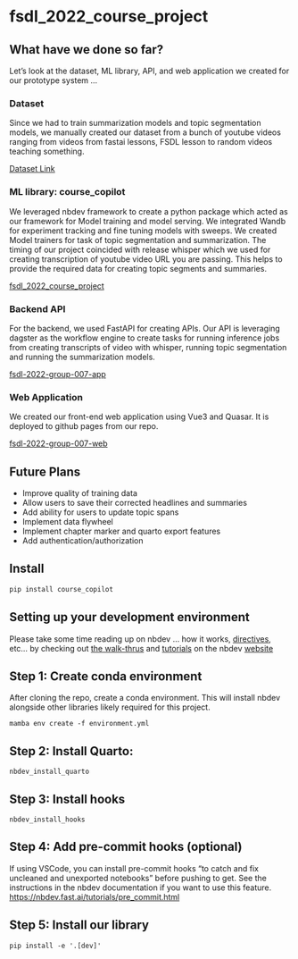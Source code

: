 fsdl_2022_course_project
================

<!-- WARNING: THIS FILE WAS AUTOGENERATED! DO NOT EDIT! -->

## What have we done so far?

Let’s look at the dataset, ML library, API, and web application we
created for our prototype system …

### Dataset

Since we had to train summarization models and topic segmentation
models, we manually created our dataset from a bunch of youtube videos
ranging from videos from fastai lessons, FSDL lesson to random videos
teaching something.

[Dataset
Link](https://huggingface.co/datasets/kurianbenoy/Course_summaries_dataset)

### ML library: course_copilot

We leveraged nbdev framework to create a python package which acted as
our framework for Model training and model serving. We integrated Wandb
for experiment tracking and fine tuning models with sweeps. We created
Model trainers for task of topic segmentation and summarization. The
timing of our project coincided with release whisper which we used for
creating transcription of youtube video URL you are passing. This helps
to provide the required data for creating topic segments and summaries.

[fsdl_2022_course_project](https://github.com/ohmeow/fsdl_2022_course_project)

### Backend API

For the backend, we used FastAPI for creating APIs. Our API is
leveraging dagster as the workflow engine to create tasks for running
inference jobs from creating transcripts of video with whisper, running
topic segmentation and running the summarization models.

[fsdl-2022-group-007-app](https://github.com/suvash/fsdl-2022-group-007-app)

### Web Application

We created our front-end web application using Vue3 and Quasar. It is
deployed to github pages from our repo.

[fsdl-2022-group-007-web](https://github.com/ohmeow/fsdl-2022-group-007-web)

## Future Plans

- Improve quality of training data
- Allow users to save their corrected headlines and summaries
- Add ability for users to update topic spans
- Implement data flywheel
- Implement chapter marker and quarto export features
- Add authentication/authorization

## Install

``` sh
pip install course_copilot
```

## Setting up your development environment

Please take some time reading up on nbdev … how it works,
[directives](https://nbdev.fast.ai/explanations/directives.html), etc…
by checking out [the
walk-thrus](https://nbdev.fast.ai/tutorials/tutorial.html) and
[tutorials](https://nbdev.fast.ai/tutorials/) on the nbdev
[website](https://nbdev.fast.ai/)

## Step 1: Create conda environment

After cloning the repo, create a conda environment. This will install
nbdev alongside other libraries likely required for this project.

`mamba env create -f environment.yml`

## Step 2: Install Quarto:

`nbdev_install_quarto`

## Step 3: Install hooks

`nbdev_install_hooks`

## Step 4: Add pre-commit hooks (optional)

If using VSCode, you can install pre-commit hooks “to catch and fix
uncleaned and unexported notebooks” before pushing to get. See the
instructions in the nbdev documentation if you want to use this feature.
https://nbdev.fast.ai/tutorials/pre_commit.html

## Step 5: Install our library

`pip install -e '.[dev]'`
